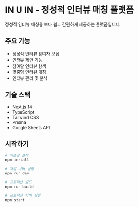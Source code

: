 # IN U IN - 정성적 인터뷰 매칭 플랫폼

정성적 인터뷰 매칭을 보다 쉽고 간편하게 제공하는 플랫폼입니다.

## 주요 기능

- 정성적 인터뷰 참여자 모집
- 인터뷰 제안 기능
- 참여할 인터뷰 탐색
- 맞춤형 인터뷰 매칭
- 인터뷰 관리 및 분석

## 기술 스택

- Next.js 14
- TypeScript
- Tailwind CSS
- Prisma
- Google Sheets API

## 시작하기

```bash
# 의존성 설치
npm install

# 개발 서버 실행
npm run dev

# 프로덕션 빌드
npm run build

# 프로덕션 서버 실행
npm start
